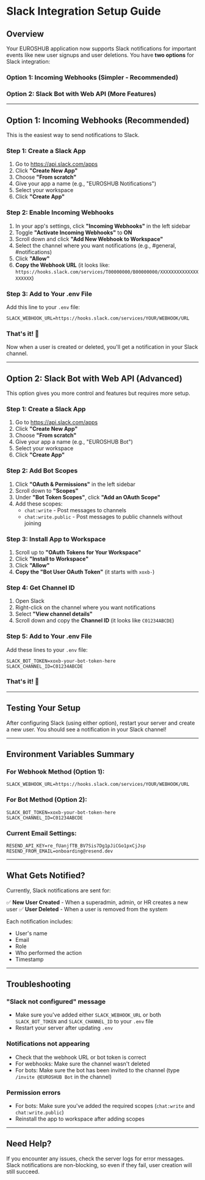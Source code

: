 # Slack Integration Setup Guide

## Overview

Your EUROSHUB application now supports Slack notifications for important events like new user signups and user deletions. You have **two options** for Slack integration:

### Option 1: Incoming Webhooks (Simpler - Recommended)
### Option 2: Slack Bot with Web API (More Features)

---

## Option 1: Incoming Webhooks (Recommended)

This is the easiest way to send notifications to Slack.

### Step 1: Create a Slack App

1. Go to https://api.slack.com/apps
2. Click **"Create New App"**
3. Choose **"From scratch"**
4. Give your app a name (e.g., "EUROSHUB Notifications")
5. Select your workspace
6. Click **"Create App"**

### Step 2: Enable Incoming Webhooks

1. In your app's settings, click **"Incoming Webhooks"** in the left sidebar
2. Toggle **"Activate Incoming Webhooks"** to **ON**
3. Scroll down and click **"Add New Webhook to Workspace"**
4. Select the channel where you want notifications (e.g., #general, #notifications)
5. Click **"Allow"**
6. **Copy the Webhook URL** (it looks like: `https://hooks.slack.com/services/T00000000/B00000000/XXXXXXXXXXXXXXXXXXXX`)

### Step 3: Add to Your .env File

Add this line to your `.env` file:

```env
SLACK_WEBHOOK_URL=https://hooks.slack.com/services/YOUR/WEBHOOK/URL
```

### That's it! 🎉

Now when a user is created or deleted, you'll get a notification in your Slack channel.

---

## Option 2: Slack Bot with Web API (Advanced)

This option gives you more control and features but requires more setup.

### Step 1: Create a Slack App

1. Go to https://api.slack.com/apps
2. Click **"Create New App"**
3. Choose **"From scratch"**
4. Give your app a name (e.g., "EUROSHUB Bot")
5. Select your workspace
6. Click **"Create App"**

### Step 2: Add Bot Scopes

1. Click **"OAuth & Permissions"** in the left sidebar
2. Scroll down to **"Scopes"**
3. Under **"Bot Token Scopes"**, click **"Add an OAuth Scope"**
4. Add these scopes:
   - `chat:write` - Post messages to channels
   - `chat:write.public` - Post messages to public channels without joining

### Step 3: Install App to Workspace

1. Scroll up to **"OAuth Tokens for Your Workspace"**
2. Click **"Install to Workspace"**
3. Click **"Allow"**
4. **Copy the "Bot User OAuth Token"** (it starts with `xoxb-`)

### Step 4: Get Channel ID

1. Open Slack
2. Right-click on the channel where you want notifications
3. Select **"View channel details"**
4. Scroll down and copy the **Channel ID** (it looks like `C01234ABCDE`)

### Step 5: Add to Your .env File

Add these lines to your `.env` file:

```env
SLACK_BOT_TOKEN=xoxb-your-bot-token-here
SLACK_CHANNEL_ID=C01234ABCDE
```

### That's it! 🎉

---

## Testing Your Setup

After configuring Slack (using either option), restart your server and create a new user. You should see a notification in your Slack channel!

---

## Environment Variables Summary

### For Webhook Method (Option 1):
```env
SLACK_WEBHOOK_URL=https://hooks.slack.com/services/YOUR/WEBHOOK/URL
```

### For Bot Method (Option 2):
```env
SLACK_BOT_TOKEN=xoxb-your-bot-token-here
SLACK_CHANNEL_ID=C01234ABCDE
```

### Current Email Settings:
```env
RESEND_API_KEY=re_fUanjfTB_BV7Sis7Dg1pJiCGo1pxCjJsp
RESEND_FROM_EMAIL=onboarding@resend.dev
```

---

## What Gets Notified?

Currently, Slack notifications are sent for:

✅ **New User Created** - When a superadmin, admin, or HR creates a new user
✅ **User Deleted** - When a user is removed from the system

Each notification includes:
- User's name
- Email
- Role
- Who performed the action
- Timestamp

---

## Troubleshooting

### "Slack not configured" message
- Make sure you've added either `SLACK_WEBHOOK_URL` or both `SLACK_BOT_TOKEN` and `SLACK_CHANNEL_ID` to your `.env` file
- Restart your server after updating `.env`

### Notifications not appearing
- Check that the webhook URL or bot token is correct
- For webhooks: Make sure the channel wasn't deleted
- For bots: Make sure the bot has been invited to the channel (type `/invite @EUROSHUB Bot` in the channel)

### Permission errors
- For bots: Make sure you've added the required scopes (`chat:write` and `chat:write.public`)
- Reinstall the app to workspace after adding scopes

---

## Need Help?

If you encounter any issues, check the server logs for error messages. Slack notifications are non-blocking, so even if they fail, user creation will still succeed.
